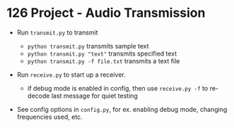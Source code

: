 # 126 Project - Audio Transmission

- Run `transmit.py` to transmit
  - `python transmit.py` transmits sample text
  - `python transmit.py "text"` transmits specified text
  - `python transmit.py -f file.txt` transmits a text file

- Run `receive.py` to start up a receiver.
  - if debug mode is enabled in config, then use `receive.py -f` to re-decode last message for quiet testing

- See config options in `config.py`, for ex. enabling debug mode, changing frequencies used, etc.
